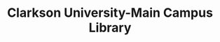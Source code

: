 ---
layout: repo
title: "Clarkson University-Main Campus Library"
id: 21964
permalink: repos/21964/
---